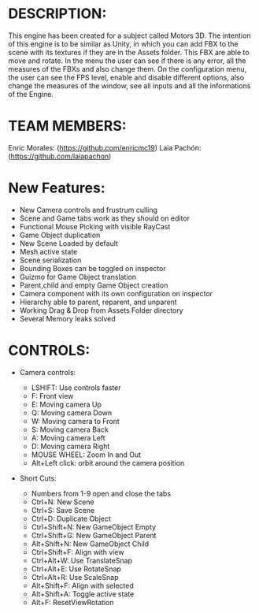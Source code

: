 # DESCRIPTION:

This engine has been created for a subject called Motors 3D. The intention of this engine is to be similar as Unity, 
in which you can add FBX to the scene with its textures if they are in the Assets folder. This FBX are able to move 
and rotate. In the menu the user can see if there is any error, all the measures of the FBXs and also change them.
On the configuration menu, the user can see the FPS level, enable and disable different options, also change the 
measures of the window, see all inputs and all the informations of the Engine. 

# TEAM MEMBERS:

Enric Morales: (https://github.com/enricmc19)
Laia Pachón: (https://github.com/laiapachon)



# New Features:

- New Camera controls and frustrum culling
- Scene and Game tabs work as they should on editor
- Functional Mouse Picking with visible RayCast
- Game Object duplication
- New Scene Loaded by default
- Mesh active state
- Scene serialization
- Bounding Boxes can be toggled on inspector
- Guizmo for Game Object translation
- Parent,child and empty Game Object creation
- Camera component with its own configuration on inspector
- Hierarchy able to parent, reparent, and unparent
- Working Drag & Drop from Assets Folder directory
- Several Memory leaks solved


# CONTROLS:

- Camera controls:
	- LSHIFT: Use controls faster
	- F: Front view
	- E: Moving camera Up
	- Q: Moving camera Down
	- W: Moving camera to Front
	- S: Moving camera Back
	- A: Moving camera Left
	- D: Moving camera Right
	- MOUSE WHEEL: Zoom In and Out
	- Alt+Left click: orbit around the camera position
	
	
- Short Cuts:
  - Numbers from 1-9 open and close the tabs
  - Ctrl+N: New Scene
  - Ctrl+S: Save Scene
  - Ctrl+D: Duplicate Object
  - Ctrl+Shift+N: New GameObject Empty
  - Ctrl+Shift+G: New GameObject Parent
  - Alt+Shift+N: New GameObject Child
  - Ctrl+Shift+F: Align with view
  - Ctrl+Alt+W: Use TranslateSnap
  - Ctrl+Alt+E: Use RotateSnap
  - Ctrl+Alt+R: Use ScaleSnap
  - Alt+Shift+F: Align with selected
  - Alt+Shift+A: Toggle active state
  - Alt+F: ResetViewRotation

